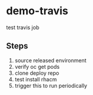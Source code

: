 # demo-travis

test travis job

## Steps

1. source released environment
2. verify oc get pods
3. clone deploy repo
4. test install rhacm
5. trigger this to run periodically
